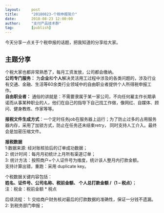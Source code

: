 ```yaml
---  
layout:     post   
title:      "20180823-个税申报简介"  
date:       2018-08-23 12:00:00  
author:     "支付产品技术群"  
tag:		[publish] 
--- 
```


今天分享一点关于个税申报的话题，把我知道的分享给大家。  

## 主题分享

个税大家也都非常熟悉了，每月工资发放，公司都会缴纳。   
**公司专门服务：** 为**企业**和**个人**解决灵活用工过程中涉及的各类问题的，涉及行业有交通、金融、生活等60余类行业领域中的自由职业者提供个人所得税申报工作。    
**自由职业者：** 通俗的讲就是：不需要隶属于某一家公司，不向任何雇主作长期承诺而从事某种职业的人，他们在自己的指导下自己找工作做，像网红、自媒体、顾问、健身教练、作家等等。  

**报税文件生成方式**：一个定时任务job在服务器上运行；为了防止过多的占用服务器内存，采用了加锁方式，防止在任务还未结束retry，
同时支持人工介入。最终会是加密压缩文件。

**报税数据**  
1:数据来源: 经对账核验后的订单成功数据；  
2: 统计时间：每月月初统计上月所有渠道订单；  
3: 统计方法：按照商户+个人证件号为维度，统计该人整月内打款金额。  
支持计算出错，重跑：采用 duplicate key。

个税数据关键内容包括：  
**姓名、证件号、公司名称、税前金额、 个人总打款金额 /（1 – 税点）**；  
注：税金：税前金额 * 税点

 
后续流程：
1: 交给商户财务核对最后的打款数据的准确性，保证一分钱不遗漏。  
2: 到税务部门申报；  





